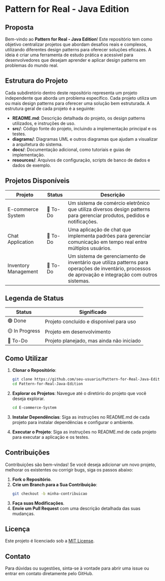 # Pattern for Real - Java Edition

## Proposta

Bem-vindo ao **Pattern for Real - Java Edition**! Este repositório tem como objetivo centralizar projetos que abordam desafios reais e complexos, utilizando diferentes design patterns para oferecer soluções eficazes. A ideia é criar uma ferramenta de estudo prática e acessível para desenvolvedores que desejam aprender e aplicar design patterns em problemas do mundo real.

## Estrutura do Projeto

Cada subdiretório dentro deste repositório representa um projeto independente que aborda um problema específico. Cada projeto utiliza um ou mais design patterns para oferecer uma solução bem estruturada. A estrutura geral de cada projeto é a seguinte:

- **README.md**: Descrição detalhada do projeto, os design patterns utilizados, e instruções de uso.
- **src/**: Código fonte do projeto, incluindo a implementação principal e os testes.
- **diagrams/**: Diagramas UML e outros diagramas que ajudam a visualizar a arquitetura do sistema.
- **docs/**: Documentação adicional, como tutoriais e guias de implementação.
- **resources/**: Arquivos de configuração, scripts de banco de dados e dados de exemplo.

## Projetos Disponíveis

| Projeto              | Status   | Descrição                                                                                                                                             |
| -------------------- | -------- | ----------------------------------------------------------------------------------------------------------------------------------------------------- |
| E-commerce System    | 🔴 To-Do | Um sistema de comércio eletrônico que utiliza diversos design patterns para gerenciar produtos, pedidos e notificações.                               |
| Chat Application     | 🔴 To-Do | Uma aplicação de chat que implementa padrões para gerenciar comunicação em tempo real entre múltiplos usuários.                                       |
| Inventory Management | 🔴 To-Do | Um sistema de gerenciamento de inventário que utiliza patterns para operações de inventário, processos de aprovação e integração com outros sistemas. |

## Legenda de Status

| Status         | Significado                               |
| -------------- | ----------------------------------------- |
| 🟢 Done        | Projeto concluído e disponível para uso   |
| 🟡 In Progress | Projeto em desenvolvimento                |
| 🔴 To-Do       | Projeto planejado, mas ainda não iniciado |

## Como Utilizar

1. **Clonar o Repositório**:

   ```bash
   git clone https://github.com/seu-usuario/Pattern-for-Real-Java-Edition.git
   cd Pattern-for-Real-Java-Edition
   ```

2. **Explorar os Projetos**:
   Navegue até o diretório do projeto que você deseja explorar.

   ```bash
   cd E-commerce-System
   ```

3. **Instalar Dependências**:
   Siga as instruções no README.md de cada projeto para instalar dependências e configurar o ambiente.

4. **Executar o Projeto**:
   Siga as instruções no README.md de cada projeto para executar a aplicação e os testes.

## Contribuições

Contribuições são bem-vindas! Se você deseja adicionar um novo projeto, melhorar os existentes ou corrigir bugs, siga os passos abaixo:

1. **Fork o Repositório**.
2. **Crie um Branch para a Sua Contribuição**:
   ```bash
   git checkout -b minha-contribuicao
   ```
3. **Faça suas Modificações**.
4. **Envie um Pull Request** com uma descrição detalhada das suas mudanças.

## Licença

Este projeto é licenciado sob a [MIT License](LICENSE).

## Contato

Para dúvidas ou sugestões, sinta-se à vontade para abrir uma issue ou entrar em contato diretamente pelo GitHub.
